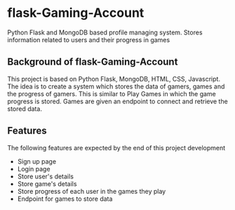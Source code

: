 # flask-Gaming-Account
Python Flask and MongoDB based profile managing system. Stores information related to users and their progress in games


## Background of flask-Gaming-Account
This project is based on Python Flask, MongoDB, HTML, CSS, Javascript. The idea is to create a system which stores the data of gamers, games and the progress of gamers. This is similar to Play Games in which the game progress is stored. Games are given an endpoint to connect and retrieve the stored data.

## Features
The following features are expected by the end of this project development
<ul>
  <li> Sign up page </li>  
  <li> Login page </li>
  <li> Store user's details </li>
  <li> Store game's details </li>
  <li> Store progress of each user in the games they play</li>
  <li> Endpoint for games to store data </li>
</ul>
